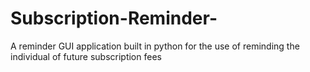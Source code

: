 # Subscription-Reminder-
A reminder GUI application built in python for the use of reminding the individual of future subscription fees
